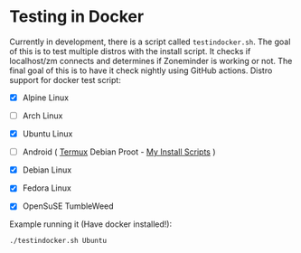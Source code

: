 # Testing in Docker
Currently in development, there is a script called `testindocker.sh`. The goal of this is to test multiple distros with the install script. It checks if localhost/zm connects and determines if Zoneminder is working or not. The final goal of this is to have it check nightly using GitHub actions.
Distro support for docker test script:

- [x] Alpine Linux
- [ ] Arch Linux
- [x] Ubuntu Linux
- [ ] Android ( [Termux](https://termux.dev/) Debian Proot - [My Install Scripts](https://github.com/justaCasualCoder/Zoneminder-Termux) )
- [x] Debian Linux
- [x] Fedora Linux
- [x] OpenSuSE TumbleWeed


Example running it (Have docker installed!):

```
./testindocker.sh Ubuntu
```
